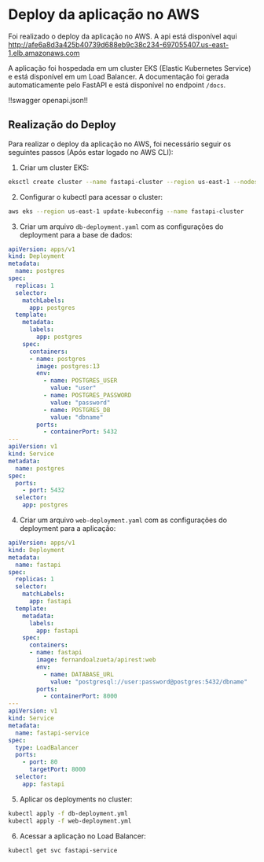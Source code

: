 # Deploy da aplicação no AWS

Foi realizado o deploy da aplicação no AWS. A api está disponível aqui <http://afe6a8d3a425b40739d688eb9c38c234-697055407.us-east-1.elb.amazonaws.com>

A aplicação foi hospedada em um cluster EKS (Elastic Kubernetes Service) e está disponível em um Load Balancer. A documentação foi gerada automaticamente pelo FastAPI e está disponível no endpoint `/docs`.

!!swagger openapi.json!!

## Realização do Deploy

Para realizar o deploy da aplicação no AWS, foi necessário seguir os seguintes passos (Após estar logado no AWS CLI):

1. Criar um cluster EKS:

```bash
eksctl create cluster --name fastapi-cluster --region us-east-1 --nodes 2
```

2. Configurar o kubectl para acessar o cluster:

```bash
aws eks --region us-east-1 update-kubeconfig --name fastapi-cluster
```

3. Criar um arquivo `db-deployment.yaml` com as configurações do deployment para a base de dados:

```yaml
apiVersion: apps/v1
kind: Deployment
metadata:
  name: postgres
spec:
  replicas: 1
  selector:
    matchLabels:
      app: postgres
  template:
    metadata:
      labels:
        app: postgres
    spec:
      containers:
      - name: postgres
        image: postgres:13
        env:
          - name: POSTGRES_USER
            value: "user"
          - name: POSTGRES_PASSWORD
            value: "password"
          - name: POSTGRES_DB
            value: "dbname"
        ports:
          - containerPort: 5432
---
apiVersion: v1
kind: Service
metadata:
  name: postgres
spec:
  ports:
    - port: 5432
  selector:
    app: postgres
```

4. Criar um arquivo `web-deployment.yaml` com as configurações do deployment para a aplicação:

```yaml
apiVersion: apps/v1
kind: Deployment
metadata:
  name: fastapi
spec:
  replicas: 1
  selector:
    matchLabels:
      app: fastapi
  template:
    metadata:
      labels:
        app: fastapi
    spec:
      containers:
      - name: fastapi
        image: fernandoalzueta/apirest:web
        env:
          - name: DATABASE_URL
            value: "postgresql://user:password@postgres:5432/dbname"
        ports:
          - containerPort: 8000
---
apiVersion: v1
kind: Service
metadata:
  name: fastapi-service
spec:
  type: LoadBalancer
  ports:
    - port: 80
      targetPort: 8000
  selector:
    app: fastapi
```

5. Aplicar os deployments no cluster:

```bash
kubectl apply -f db-deployment.yml
kubectl apply -f web-deployment.yml
```

6. Acessar a aplicação no Load Balancer:

```bash
kubectl get svc fastapi-service
```
